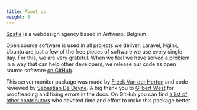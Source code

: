 ```yaml
---
title: About us
weight: 9
---
```


[Spatie](https://spatie.be) is a webdesign agency based in Antwerp, Belgium.

Open source software is used in all projects we deliver. Laravel, Nginx, Ubuntu are just a few of the free pieces of software we use every single day. For this, we are very grateful. 
When we feel we have solved a problem in a way that can help other developers, we release our code as open source software [on GitHub](https://spatie.be/opensource).

This server monitor package was made by [Freek Van der Herten](https://twitter.com/freekmurze) and code reviewed by [Sebastian De Deyne](https://github.com/sebastiandedeyne).  A big thank you to [Gilbert West](https://github.com/blueclock) for proofreading and fixing errors in the docs. On GitHub you can find [a list of other contributors](https://github.com/spatie/laravel-server-monitor/graphs/contributors) who devoted time and effort to make this package better.
